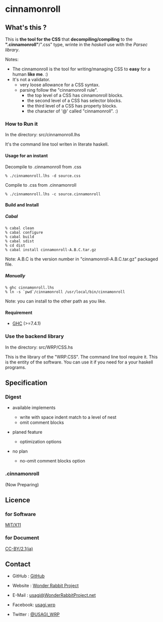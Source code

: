 cinnamonroll
=============

## What's this ?

This is **the tool for the CSS** that **decompiling/compiling** to the **".cinnamonroll"**/".css" type, wrinte in the *haskell* use with the *Parsec library*.

Notes:

* The cinnamonroll is the tool for writing/managing CSS to **easy** for a human **like me**. :)
* It's not a validator.
    * very loose allowance for a CSS syntax.
    * parsing follow the "cinnamonroll rule".
        * the top level of a CSS has cinnamonroll blocks.
        * the second level of a CSS has selector blocks.
        * the third level of a CSS has property blocks.
        * the character of '@' called "cinnamonroll". :)

### How to Run it

In the directory: src/cinnamonroll.lhs

It's the command line tool writen in literate haskell.

#### Usage for an instant

Decompile to .cinnamonroll from .css

    % ./cinnamonroll.lhs -d source.css

Compile to .css from .cinnamonroll

    % ./cinnamonroll.lhs -c source.cinnamonroll

#### Build and Install

##### Cabal

    % cabal clean
    % cabal configure
    % cabal build
    % cabal sdist
    % cd dist
    % cabal install cinnamonroll-A.B.C.tar.gz
    
Note: A.B.C is the version number in "cinnamonroll-A.B.C.tar.gz" packaged file.

##### Manually

    % ghc cinnamonroll.lhs
    % ln -s `pwd`/cinnamonroll /usr/local/bin/cinnamonroll

Note: you can install to the other path as you like.

#### Requirement

*   [GHC][GHC]   (>=7.4.1)

### Use the backend library

In the directory: src/WRP/CSS.hs

This is the library of the "WRP.CSS". The command line tool require it. This is the entity of the software. You can use it if you need for a your haskell programs.

## Specification

### Digest

* available implements
    * write with space indent match to a level of nest
    * omit comment blocks

* planed feature
    * optimization options

* no plan
    * no-omit comment blocks option

### .cinnamonroll

(Now Preparing)

## Licence

### for Software

[MIT/X11][L:MIT/X11]

[L:MIT/X11]: http://www.opensource.org/licenses/mit-license

### for Document

[CC-BY/2.1(ja)][L:CC-BY/2.1(ja)]

[L:CC-BY/2.1(ja)]: http://creativecommons.org/licenses/by/2.1/jp/deed.en

## Contact

*   GitHub  : [GitHub][C:github]

*   Website : [Wonder Rabbit Project][C:website]
*   E-Mail  : [usagi@WonderRabbitProject.net][C:email]
*   Facebook: [usagi.wrp][C:facebook]
*   Twitter : [@USAGI\_WRP][C:twitter]

[C:github]:   https://github.com/usagi/cinnamonroll

[C:website]:  http://www.WonderRabbitProject.net
[C:email]:    mailto:usagi@WonderRabbitProject.net
[C:facebook]: https://www.facebook.com/usagi.wrp
[C:twitter]:  https://twitter.com/#!/USAGI_WRP

[GHC]: http://www.haskell.org/ghc/

